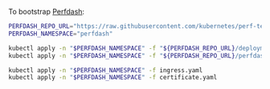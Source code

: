 To bootstrap [Perfdash](https://github.com/kubernetes/perf-tests/tree/master/perfdash):

```bash
PERFDASH_REPO_URL="https://raw.githubusercontent.com/kubernetes/perf-tests/master/perfdash"
PERFDASH_NAMESPACE="perfdash"

kubectl apply -n "$PERFDASH_NAMESPACE" -f "${PERFDASH_REPO_URL}/deployment.yaml"
kubectl apply -n "$PERFDASH_NAMESPACE" -f "${PERFDASH_REPO_URL}/perfdash-service.yaml"

kubectl apply -n "$PERFDASH_NAMESPACE" -f ingress.yaml
kubectl apply -n "$PERFDASH_NAMESPACE" -f certificate.yaml
```
